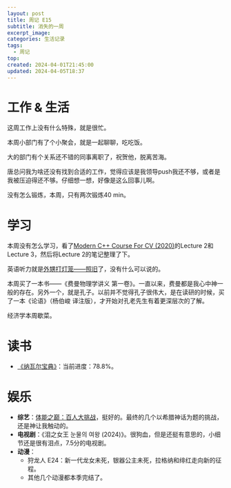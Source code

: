 ```yaml
---
layout: post
title: 周记 E15
subtitle: 消失的一周
excerpt_image: 
categories: 生活记录
tags:
  - 周记
top: 
created: 2024-04-01T21:45:00
updated: 2024-04-05T18:37
---
```


# 工作 & 生活

这周工作上没有什么特殊，就是很忙。

本周小部门有了个小聚会，就是一起聊聊，吃吃饭。

大的部门有个关系还不错的同事离职了，祝贺他，脱离苦海。

唐总问我为啥还没有找到合适的工作，觉得应该是我领导push我还不够，或者是我被压迫得还不够。仔细想一想，好像是这么回事儿啊。

没有怎么锻炼，本周，只有两次锻炼40 min。

# 学习

本周没有怎么学习，看了[Modern C++ Course For CV (2020)](https://www.ipb.uni-bonn.de/teaching/cpp-2020/lectures/index.html)的Lecture 2和Lecture 3，然后将Lecture 2的笔记整理了下。

英语听力就是<u>外甥打灯笼——照旧</u>了，没有什么可以说的。

本周买了一本书——《费曼物理学讲义 第一卷》。一直以来，费曼都是我心中神一般的存在。另外一个，就是孔子。以前并不觉得孔子很伟大，是在读研的时候，买了一本《论语》（杨伯峻 译注版），才开始对孔老先生有着更深层次的了解。

经济学本周歇菜。

# 读书

- <u>《纳瓦尔宝典》</u>：当前进度：78.8%。
# 娱乐

- **综艺**：[体能之巅：百人大挑战](https://movie.douban.com/subject/36105109/?_dtcc=1)，挺好的。最终的几个以希腊神话为题的挑战，还是神让我触动的。
- **电视剧**：《泪之女王 눈물의 여왕 (2024)》。很狗血，但是还挺有意思的，小细节还是很有泪点，7.5分的电视剧。
- **动漫**：
	- 狩龙人 E24：新一代龙女未死，银器公主未死，拉格纳和绯红走向新的征程。
	- 其他几个动漫都本季完结了。

